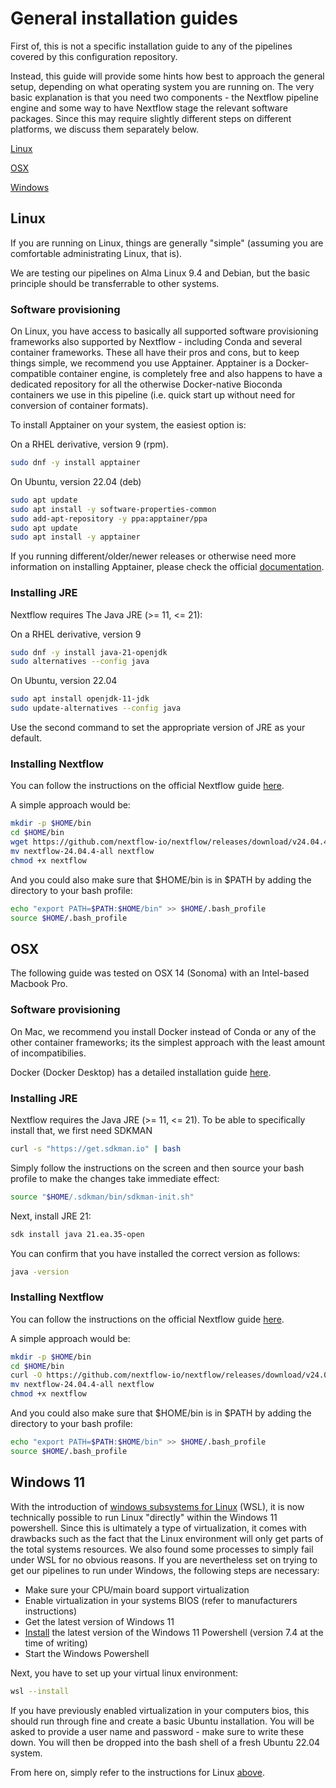 # General installation guides

First of, this is not a specific installation guide to any of the pipelines covered by this configuration repository. 

Instead, this guide will provide some hints how best to approach the general setup, depending on what operating system you are running on. The very basic explanation is that you need two components - the Nextflow pipeline engine and some way to have Nextflow stage the relevant software packages. Since this may require slightly different steps on different platforms, we discuss them separately below. 

[Linux](#linux)

[OSX](#osx)

[Windows](#windows-11)

## Linux

If you are running on Linux, things are generally "simple" (assuming you are comfortable administrating Linux, that is).

We are testing our pipelines on Alma Linux 9.4 and Debian, but the basic principle should be transferrable to other systems. 

### Software provisioning

On Linux, you have access to basically all supported software provisioning frameworks also supported by Nextflow - including Conda and several container frameworks. These all have their pros and cons, but to keep things simple, we recommend you use Apptainer. Apptainer is a Docker-compatible container engine, is completely free and also happens to have a dedicated repository for all the otherwise Docker-native Bioconda containers we use in this pipeline (i.e. quick start up without need for conversion of container formats).

To install Apptainer on your system, the easiest option is:

On a RHEL derivative, version 9 (rpm).
```bash
sudo dnf -y install apptainer
```

On Ubuntu, version 22.04 (deb)
```bash
sudo apt update
sudo apt install -y software-properties-common
sudo add-apt-repository -y ppa:apptainer/ppa
sudo apt update
sudo apt install -y apptainer
```

If you running different/older/newer releases or otherwise need more information on installing Apptainer, please check the official [documentation](https://apptainer.org/docs/admin/latest/installation.html). 

### Installing JRE

Nextflow requires The Java JRE (>= 11, <= 21):

On a RHEL derivative, version 9
```bash
sudo dnf -y install java-21-openjdk 
sudo alternatives --config java
```

On Ubuntu, version 22.04
```bash
sudo apt install openjdk-11-jdk
sudo update-alternatives --config java
```

Use the second command to set the appropriate version of JRE as your default. 

### Installing Nextflow

You can follow the instructions on the official Nextflow guide [here](https://www.nextflow.io/docs/latest/getstarted.html#installation).

A simple approach would be:
```bash
mkdir -p $HOME/bin
cd $HOME/bin
wget https://github.com/nextflow-io/nextflow/releases/download/v24.04.4/nextflow-24.04.4-all
mv nextflow-24.04.4-all nextflow
chmod +x nextflow
```
And you could also make sure that $HOME/bin is in $PATH by adding the directory to your bash profile:
```bash
echo "export PATH=$PATH:$HOME/bin" >> $HOME/.bash_profile
source $HOME/.bash_profile
```

## OSX

The following guide was tested on OSX 14 (Sonoma) with an Intel-based Macbook Pro. 

### Software provisioning

On Mac, we recommend you install Docker instead of Conda or any of the other container frameworks; its the simplest approach with the least amount of incompatibilies.

Docker (Docker Desktop) has a detailed installation guide [here](https://docs.docker.com/desktop/install/mac-install/).

### Installing JRE

Nextflow requires the Java JRE (>= 11, <= 21). To be able to specifically install that, we first need SDKMAN

```bash
curl -s "https://get.sdkman.io" | bash
```

Simply follow the instructions on the screen and then source your bash profile to make the changes take immediate effect:

```bash
source "$HOME/.sdkman/bin/sdkman-init.sh"
```

Next, install JRE 21:

```bash
sdk install java 21.ea.35-open
```

You can confirm that you have installed the correct version as follows:

```bash
java -version
```

### Installing Nextflow

You can follow the instructions on the official Nextflow guide [here](https://www.nextflow.io/docs/latest/getstarted.html#installation).

A simple approach would be:
```bash
mkdir -p $HOME/bin
cd $HOME/bin
curl -O https://github.com/nextflow-io/nextflow/releases/download/v24.04.4/nextflow-24.04.4-all
mv nextflow-24.04.4-all nextflow
chmod +x nextflow
```
And you could also make sure that $HOME/bin is in $PATH by adding the directory to your bash profile:
```bash
echo "export PATH=$PATH:$HOME/bin" >> $HOME/.bash_profile
source $HOME/.bash_profile
```

## Windows 11

With the introduction of [windows subsystems for Linux](https://learn.microsoft.com/en-us/windows/wsl/install) (WSL), it is now technically possible to run Linux "directly" within the Windows 11 powershell. Since this is ultimately a type of virtualization, it comes with drawbacks such as the fact that the Linux environment will only get parts of the total systems resources. We also found some processes to simply fail under WSL for no obvious reasons. If you are nevertheless set on trying to get our pipelines to run under Windows, the following steps are necessary:

- Make sure your CPU/main board support virtualization
- Enable virtualization in your systems BIOS (refer to manufacturers instructions)
- Get the latest version of Windows 11
- [Install](https://learn.microsoft.com/en-us/powershell/scripting/install/installing-powershell-on-windows?view=powershell-7.4) the latest version of the Windows 11 Powershell (version 7.4 at the time of writing)
- Start the Windows Powershell

Next, you have to set up your virtual linux environment:

```bash
wsl --install
```

If you have previously enabled virtualization in your computers bios, this should run through fine and create a basic Ubuntu installation. You will be asked to provide a user name and password - make sure to write these down. You will then be dropped into the bash shell of a fresh Ubuntu 22.04 system. 

From here on, simply refer to the instructions for Linux [above](#linux).
